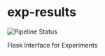 # exp-results

![Pipeline Status](https://codebuild-badge-rz.s3.amazonaws.com/Container_Management.svg)

Flask Interface for Experiments
